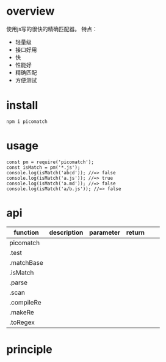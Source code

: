 # overview
使用js写的很快的精确匹配器。
特点：
- 轻量级
- 接口好用
- 快
- 性能好
- 精确匹配
- 方便测试

# install
`npm i picomatch`

# usage
```
const pm = require('picomatch');
const isMatch = pm('*.js');
console.log(isMatch('abcd')); //=> false
console.log(isMatch('a.js')); //=> true
console.log(isMatch('a.md')); //=> false
console.log(isMatch('a/b.js')); //=> false
```
# api

|function|description|parameter|return|||
|-|-|-|-|-|-|
|picomatch||||||
|.test||||||
|.matchBase||||||
|.isMatch||||||
|.parse||||||
|.scan||||||
|.compileRe||||||
|.makeRe||||||
|.toRegex||||||

# principle